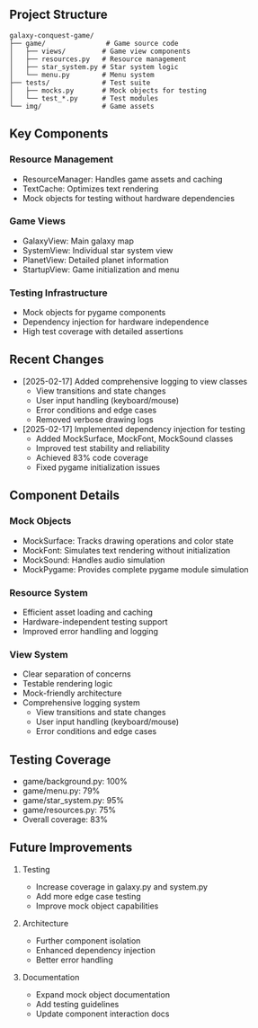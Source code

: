 ## Project Structure
```
galaxy-conquest-game/
├── game/               # Game source code
│   ├── views/         # Game view components
│   ├── resources.py   # Resource management
│   ├── star_system.py # Star system logic
│   └── menu.py        # Menu system
├── tests/             # Test suite
│   ├── mocks.py       # Mock objects for testing
│   └── test_*.py      # Test modules
└── img/               # Game assets
```

## Key Components

### Resource Management
- ResourceManager: Handles game assets and caching
- TextCache: Optimizes text rendering
- Mock objects for testing without hardware dependencies

### Game Views
- GalaxyView: Main galaxy map
- SystemView: Individual star system view
- PlanetView: Detailed planet information
- StartupView: Game initialization and menu

### Testing Infrastructure
- Mock objects for pygame components
- Dependency injection for hardware independence
- High test coverage with detailed assertions

## Recent Changes
- [2025-02-17] Added comprehensive logging to view classes
  - View transitions and state changes
  - User input handling (keyboard/mouse)
  - Error conditions and edge cases
  - Removed verbose drawing logs
- [2025-02-17] Implemented dependency injection for testing
  - Added MockSurface, MockFont, MockSound classes
  - Improved test stability and reliability
  - Achieved 83% code coverage
  - Fixed pygame initialization issues

## Component Details

### Mock Objects
- MockSurface: Tracks drawing operations and color state
- MockFont: Simulates text rendering without initialization
- MockSound: Handles audio simulation
- MockPygame: Provides complete pygame module simulation

### Resource System
- Efficient asset loading and caching
- Hardware-independent testing support
- Improved error handling and logging

### View System
- Clear separation of concerns
- Testable rendering logic
- Mock-friendly architecture
- Comprehensive logging system
  - View transitions and state changes
  - User input handling (keyboard/mouse)
  - Error conditions and edge cases

## Testing Coverage
- game/background.py: 100%
- game/menu.py: 79%
- game/star_system.py: 95%
- game/resources.py: 75%
- Overall coverage: 83%

## Future Improvements
1. Testing
   - Increase coverage in galaxy.py and system.py
   - Add more edge case testing
   - Improve mock object capabilities

2. Architecture
   - Further component isolation
   - Enhanced dependency injection
   - Better error handling

3. Documentation
   - Expand mock object documentation
   - Add testing guidelines
   - Update component interaction docs
